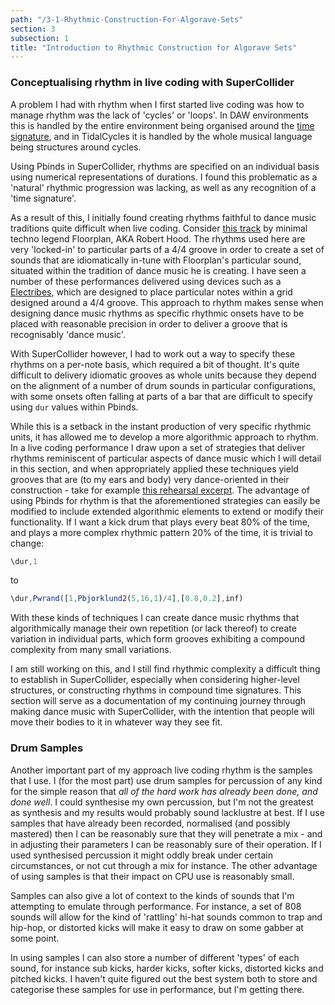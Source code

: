 ```yaml
---
path: "/3-1-Rhythmic-Construction-For-Algorave-Sets"
section: 3
subsection: 1
title: "Introduction to Rhythmic Construction for Algorave Sets"
---
```


### Conceptualising rhythm in live coding with SuperCollider

A problem I had with rhythm when I first started live coding was how to manage rhythm was the lack of 'cycles' or 'loops'. In DAW environments this is handled by the entire environment being organised around the [time signature](https://en.wikipedia.org/wiki/Time_signature), and in TidalCycles it is handled by the whole musical language being structures around cycles.

Using Pbinds in SuperCollider, rhythms are specified on an individual basis using numerical representations of durations. I found this problematic as a 'natural' rhythmic progression was lacking, as well as any recognition of a 'time signature'.

As a result of this, I initially found creating rhythms faithful to dance music traditions quite difficult when live coding. Consider [this track](https://www.youtube.com/watch?v=dsiZO6oAekE) by minimal techno legend Floorplan, AKA Robert Hood. The rhythms used here are very 'locked-in' to particular parts of a 4/4 groove in order to create a set of sounds that are idiomatically in-tune with Floorplan's particular sound, situated within the tradition of dance music he is creating. I have seen a number of these performances delivered using devices such as a [Electribes](https://upload.wikimedia.org/wikipedia/commons/1/18/Korg_Electribe_SX_(ESX-1).jpg), which are designed to place particular notes within a grid designed around a 4/4 groove. This approach to rhythm makes sense when designing dance music rhythms as specific rhythmic onsets have to be placed with reasonable precision in order to deliver a groove that is recognisably 'dance music'.

With SuperCollider however, I had to work out a way to specify these rhythms on a per-note basis, which required a bit of thought. It's quite difficult to delivery idiomatic grooves as whole units because they depend on the alignment of a number of drum sounds in particular configurations, with some onsets often falling at parts of a bar that are difficult to specify using `dur` values within Pbinds.

While this is a setback in the instant production of very specific rhythmic units, it has allowed me to develop a more algorithmic approach to rhythm. In a live coding performance I draw upon a set of strategies that deliver rhythms reminiscent of particular aspects of dance music which I will detail in this section, and when appropriately applied these techniques yield grooves that are (to my ears and body) very dance-oriented in their construction -  take for example [this rehearsal excerpt](https://soundcloud.com/co-3-4-pt/endlesswindowrehearsal_201016). The advantage of using Pbinds for rhythm is that the aforementioned strategies can easily be modified to include extended algorithmic elements to extend or modify their functionality. If I want a kick drum that plays every beat 80% of the time, and plays a more complex rhythmic pattern 20% of the time, it is trivial to change:
```javascript
\dur,1
```
to
```javascript
\dur,Pwrand([1,Pbjorklund2(5,16,1)/4],[0.8,0.2],inf)
```
With these kinds of techniques I can create dance music rhythms that algorithmically manage their own repetition (or lack thereof) to create variation in individual parts, which form grooves exhibiting a compound complexity from many small variations.

I am still working on this, and I still find rhythmic complexity a difficult thing to establish in SuperCollider, especially when considering higher-level structures, or constructing rhythms in compound time signatures. This section will serve as a documentation of my continuing journey through making dance music with SuperCollider, with the intention that people will move their bodies to it in whatever way they see fit.

### Drum Samples

Another important part of my approach live coding rhythm is the samples that I use. I (for the most part) use drum samples for percussion of any kind for the simple reason that _all of the hard work has already been done, and done well_. I could synthesise my own percussion, but I'm not the greatest as synthesis and my results would probably sound lacklustre at best. If I use samples that have already been recorded, normalised (and possibly mastered) then I can be reasonably sure that they will penetrate a mix - and in adjusting their parameters I can be reasonably sure of their operation. If I used synthesised percussion it might oddly break under certain circumstances, or not cut through a mix for instance. The other advantage of using samples is that their impact on CPU use is reasonably small.

Samples can also give a lot of context to the kinds of sounds that I'm attempting to emulate through performance. For instance, a set of 808 sounds will allow for the kind of 'rattling' hi-hat sounds common to trap and hip-hop, or distorted kicks will make it easy to draw on some gabber at some point.

In using samples I can also store a number of different 'types' of each sound, for instance sub kicks, harder kicks, softer kicks, distorted kicks and pitched kicks. I haven't quite figured out the best system both to store and categorise these samples for use in performance, but I'm getting there.
